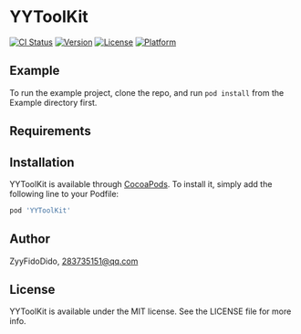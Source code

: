 # YYToolKit

[![CI Status](https://img.shields.io/travis/ZyyFidoDido/YYToolKit.svg?style=flat)](https://travis-ci.org/ZyyFidoDido/YYToolKit)
[![Version](https://img.shields.io/cocoapods/v/YYToolKit.svg?style=flat)](https://cocoapods.org/pods/YYToolKit)
[![License](https://img.shields.io/cocoapods/l/YYToolKit.svg?style=flat)](https://cocoapods.org/pods/YYToolKit)
[![Platform](https://img.shields.io/cocoapods/p/YYToolKit.svg?style=flat)](https://cocoapods.org/pods/YYToolKit)

## Example

To run the example project, clone the repo, and run `pod install` from the Example directory first.

## Requirements

## Installation

YYToolKit is available through [CocoaPods](https://cocoapods.org). To install
it, simply add the following line to your Podfile:

```ruby
pod 'YYToolKit'
```

## Author

ZyyFidoDido, 283735151@qq.com

## License

YYToolKit is available under the MIT license. See the LICENSE file for more info.
